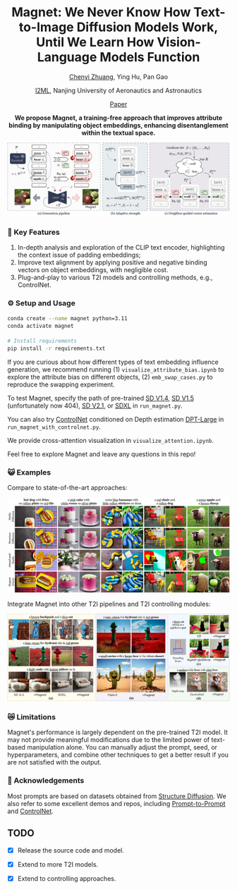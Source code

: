 <div align="center">
<h1>Magnet: We Never Know How Text-to-Image Diffusion Models Work, Until We Learn How Vision-Language Models Function</h1>


[Chenyi Zhuang](https://chenyi-zhuang.github.io/), Ying Hu, Pan Gao

[I2ML](https://i2-multimedia-lab.github.io/), Nanjing University of Aeronautics and Astronautics

[Paper]()

<p><B>We propose Magnet, a training-free approach that improves attribute binding by manipulating object embeddings, enhancing disentanglement within the textual space.</B></p>
<img src="./figures/magnet_workflow.jpg" width="800px">
</div>


### 🌟 Key Features
1. In-depth analysis and exploration of the CLIP text encoder, highlighting the context issue of padding embeddings;
2. Improve text alignment by applying positive and negative binding vectors on object embeddings, with negligible cost.
3. Plug-and-play to various T2I models and controlling methods, e.g., ControlNet.

### ⚙️ Setup and Usage
```bash
conda create --name magnet python=3.11
conda activate magnet

# Install requirements
pip install -r requirements.txt
```

If you are curious about how different types of text embedding influence generation, we recommend running (1) ``visualize_attribute_bias.ipynb`` to explore the attribute bias on different objects, (2) ``emb_swap_cases.py`` to reproduce the swapping experiment.

To test Magnet, specify the path of pre-trained [SD V1.4](https://huggingface.co/CompVis/stable-diffusion-v1-4),  [SD V1.5](https://huggingface.co/runwayml/stable-diffusion-v1-5) (unfortunately now 404), [SD V2.1](https://huggingface.co/stabilityai/stable-diffusion-2-1-base), or [SDXL](https://huggingface.co/stabilityai/stable-diffusion-xl-base-1.0) in ``run_magnet.py``.

You can also try [ControlNet](https://huggingface.co/lllyasviel/sd-controlnet-depth) conditioned on Depth estimation [DPT-Large](https://huggingface.co/Intel/dpt-large) in ``run_magnet_with_controlnet.py``.

We provide cross-attention visualization in ``visualize_attention.ipynb``.

Feel free to explore Magnet and leave any questions in this repo!

### 😺 Examples
Compare to state-of-the-art approaches:

<img src="./figures/qualitative.jpg" width="800px">

Integrate Magnet into other T2I pipelines and T2I controlling modules:

<img src="./figures/qualitative_extention.jpg" width="800px">

### 😿 Limitations
Magnet's performance is largely dependent on the pre-trained T2I model. It may not provide meaningful modifications due to the limited power of text-based manipulation alone. You can manually adjust the prompt, seed, or hyperparameters, and combine other techniques to get a better result if you are not satisfied with the output.

### 🌊 Acknowledgements
Most prompts are based on datasets obtained from [Structure Diffusion](https://github.com/weixi-feng/Structured-Diffusion-Guidance). We also refer to some excellent demos and repos, including [Prompt-to-Prompt](https://github.com/google/prompt-to-prompt) and [ControlNet](https://github.com/lllyasviel/ControlNet).

## TODO
- [x] Release the source code and model.
- [x] Extend to more T2I models.
- [x] Extend to controlling approaches.


